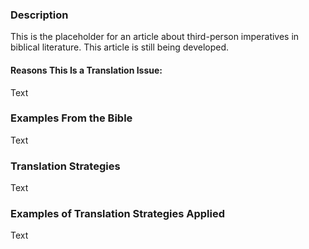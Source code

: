 ### Description

This is the placeholder for an article about third-person imperatives in biblical literature. This article is still being developed.


#### Reasons This Is a Translation Issue:

Text

### Examples From the Bible

Text

### Translation Strategies

Text

### Examples of Translation Strategies Applied

Text
